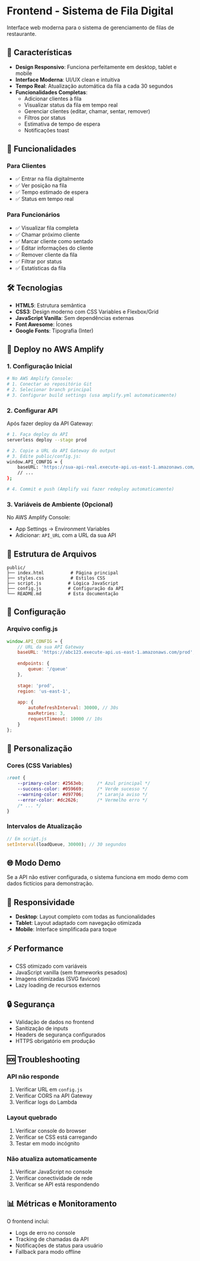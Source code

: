 # Frontend - Sistema de Fila Digital

Interface web moderna para o sistema de gerenciamento de filas de restaurante.

## 🎨 Características

- **Design Responsivo**: Funciona perfeitamente em desktop, tablet e mobile
- **Interface Moderna**: UI/UX clean e intuitiva
- **Tempo Real**: Atualização automática da fila a cada 30 segundos
- **Funcionalidades Completas**:
  - Adicionar clientes à fila
  - Visualizar status da fila em tempo real
  - Gerenciar clientes (editar, chamar, sentar, remover)
  - Filtros por status
  - Estimativa de tempo de espera
  - Notificações toast

## 📱 Funcionalidades

### Para Clientes
- ✅ Entrar na fila digitalmente
- ✅ Ver posição na fila
- ✅ Tempo estimado de espera
- ✅ Status em tempo real

### Para Funcionários
- ✅ Visualizar fila completa
- ✅ Chamar próximo cliente
- ✅ Marcar cliente como sentado
- ✅ Editar informações do cliente
- ✅ Remover cliente da fila
- ✅ Filtrar por status
- ✅ Estatísticas da fila

## 🛠️ Tecnologias

- **HTML5**: Estrutura semântica
- **CSS3**: Design moderno com CSS Variables e Flexbox/Grid
- **JavaScript Vanilla**: Sem dependências externas
- **Font Awesome**: Ícones
- **Google Fonts**: Tipografia (Inter)

## 🚀 Deploy no AWS Amplify

### 1. Configuração Inicial

```bash
# No AWS Amplify Console:
# 1. Conectar ao repositório Git
# 2. Selecionar branch principal
# 3. Configurar build settings (usa amplify.yml automaticamente)
```

### 2. Configurar API

Após fazer deploy da API Gateway:

```bash
# 1. Faça deploy da API
serverless deploy --stage prod

# 2. Copie a URL da API Gateway do output
# 3. Edite public/config.js:
window.API_CONFIG = {
    baseURL: 'https://sua-api-real.execute-api.us-east-1.amazonaws.com/prod',
    // ...
};

# 4. Commit e push (Amplify vai fazer redeploy automaticamente)
```

### 3. Variáveis de Ambiente (Opcional)

No AWS Amplify Console:
- App Settings → Environment Variables
- Adicionar: `API_URL` com a URL da sua API

## 📁 Estrutura de Arquivos

```
public/
├── index.html          # Página principal
├── styles.css          # Estilos CSS
├── script.js          # Lógica JavaScript
├── config.js          # Configuração da API
└── README.md          # Esta documentação
```

## 🎯 Configuração

### Arquivo config.js

```javascript
window.API_CONFIG = {
    // URL da sua API Gateway
    baseURL: 'https://abc123.execute-api.us-east-1.amazonaws.com/prod',
    
    endpoints: {
        queue: '/queue'
    },
    
    stage: 'prod',
    region: 'us-east-1',
    
    app: {
        autoRefreshInterval: 30000, // 30s
        maxRetries: 3,
        requestTimeout: 10000 // 10s
    }
};
```

## 🔧 Personalização

### Cores (CSS Variables)

```css
:root {
    --primary-color: #2563eb;     /* Azul principal */
    --success-color: #059669;     /* Verde sucesso */
    --warning-color: #d97706;     /* Laranja aviso */
    --error-color: #dc2626;       /* Vermelho erro */
    /* ... */
}
```

### Intervalos de Atualização

```javascript
// Em script.js
setInterval(loadQueue, 30000); // 30 segundos
```

## 🌐 Modo Demo

Se a API não estiver configurada, o sistema funciona em modo demo com dados fictícios para demonstração.

## 📱 Responsividade

- **Desktop**: Layout completo com todas as funcionalidades
- **Tablet**: Layout adaptado com navegação otimizada
- **Mobile**: Interface simplificada para toque

## ⚡ Performance

- CSS otimizado com variáveis
- JavaScript vanilla (sem frameworks pesados)
- Imagens otimizadas (SVG favicon)
- Lazy loading de recursos externos

## 🔒 Segurança

- Validação de dados no frontend
- Sanitização de inputs
- Headers de segurança configurados
- HTTPS obrigatório em produção

## 🆘 Troubleshooting

### API não responde
1. Verificar URL em `config.js`
2. Verificar CORS na API Gateway
3. Verificar logs do Lambda

### Layout quebrado
1. Verificar console do browser
2. Verificar se CSS está carregando
3. Testar em modo incógnito

### Não atualiza automaticamente
1. Verificar JavaScript no console
2. Verificar conectividade de rede
3. Verificar se API está respondendo

## 📊 Métricas e Monitoramento

O frontend inclui:
- Logs de erro no console
- Tracking de chamadas da API
- Notificações de status para usuário
- Fallback para modo offline
